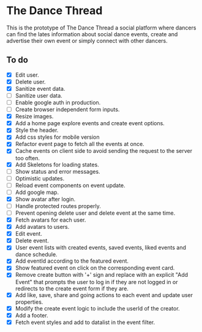 # The Dance Thread

This is the prototype of The Dance Thread a social platform where dancers can find the lates information about social dance events, create and advertise their own event or simply connect with other dancers.

## To do

- [x] Edit user.
- [x] Delete user.
- [x] Sanitize event data.
- [ ] Sanitize user data.
- [ ] Enable google auth in production.
- [ ] Create browser independent form inputs.
- [x] Resize images.
- [x] Add a home page explore events and create event options.
- [x] Style the header.
- [x] Add css styles for mobile version
- [x] Refactor event page to fetch all the events at once.
- [x] Cache events on client side to avoid sending the request to the server too often.
- [x] Add Skeletons for loading states.
- [ ] Show status and error messages.
- [ ] Optimistic updates.
- [ ] Reload event components on event update.
- [ ] Add google map.
- [x] Show avatar after login.
- [ ] Handle protected routes properly.
- [ ] Prevent opening delete user and delete event at the same time.
- [x] Fetch avatars for each user.
- [x] Add avatars to users.
- [x] Edit event.
- [x] Delete event.
- [x] User event lists with created events, saved events, liked events and dance schedule.
- [x] Add eventId according to the featured event.
- [x] Show featured event on click on the corresponding event card.
- [x] Remove create button with '+' sign and replace with an explicit "Add Event" that prompts the user to log in if they are not logged in or redirects to the create event form if they are.
- [x] Add like, save, share and going actions to each event and update user properties.
- [x] Modify the create event logic to include the userId of the creator.
- [x] Add a footer.
- [x] Fetch event styles and add to datalist in the event filter.
